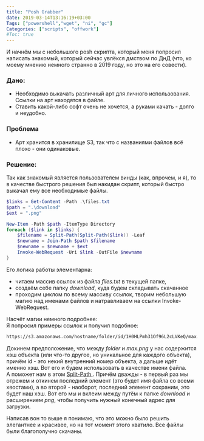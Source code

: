 ```yaml
---
title: "Posh Grabber"
date: 2019-03-14T13:16:19+03:00
Tags: ["powershell","wget", "ni", "gc"]
Categories: ["scripts", "offwork"]
#Toc: true
---
```


И начнём мы с небольшого posh скрипта, который меня попросил написать знакомый, который сейчас увлёкся дмством по ДнД (что, ко моему мнению немного странно в 2019 году, но это на его совести). 
<!--more-->
### Дано:

 * Необходимо выкачать различный арт для личного использования. Ссылки на арт находятся в файле.
 * Ставить какой-либо софт очень не хочется, а руками качать - долго и неудобно.

### Проблема

 * Арт хранится в хранилище S3, так что с названиями файлов всё плохо - они одинаковые.

### Решение:

Так как знакомый является пользователем винды (как, впрочем, и я), то в качестве быстрого решения был накидан скрипт, который быстро выкачал ему все необходимые файлы.

```powershell 
$links = Get-Content -Path .\files.txt
$path = ".\download"
$ext = ".png"

New-Item -Path $path -ItemType Directory
foreach ($link in $links) {
    $filename = Split-Path(Split-Path($link)) -Leaf
    $newname = Join-Path $path $filename
    $newname = $newname + $ext
    Invoke-WebRequest -Uri $link -OutFile $newname
}
```

Его логика работы элементарна:

* читаем массив ссылок из файла *files.txt* в текущей папке, 
* создаём себе папку *download*, куда будем складывать скачанное
* проходим циклом по всему массиву ссылок, творим небольшую магию над именами файлов и натравливаем на ссылки Invoke-WebRequest.

Насчёт магии немного подробнее: <br>
Я попросил примеры ссылок и получил подобное:

```txt
https://s3.amazonaws.com/hostname/folder/id/1H0HLPmh31Of96L2cLVKeQ/max.png?1513023179
```

Докинем предположение, что между *folder* и *max.png* у нас содержится хэш объекта (или что-то другое, но уникальное для каждого объекта), причём id - это некий внутренний номер объекта, а дальше идёт именно хэш. Вот его и будем использовать в качестве имени файла.<br>
А поможет нам в этом [Split-Path
](https://docs.microsoft.com/ru-ru/powershell/module/microsoft.powershell.management/split-path?view=powershell-6). Причём дважды - в первый раз мы отрежем и откинем последний элемент (это будет имя файла со всеми хвостами), а во второй - наоборот, последний элемент сохраним, это будет наш хэш. Вот его мы и вклеим между путём к папке *download* и расширением *png*, чтобы получить нужный конечный адрес для загрузки.

Написав вон то выше я понимаю, что это можно было решить элегантнее и красивее, но на тот момент этого хватило. Все файлы были благополучно скачаны.
